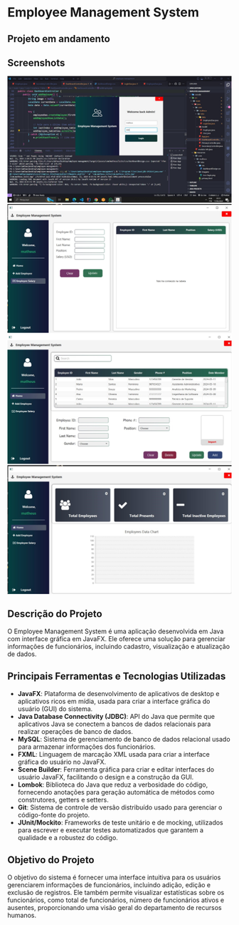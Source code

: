 # Employee Management System

## Projeto em andamento 

## Screenshots
![Screenshot 1](https://github.com/mthaugusto/employee-management-javafx/blob/main/screenshot1.jpeg)
![Screenshot 2](https://github.com/mthaugusto/employee-management-javafx/blob/main/screenshot2.jpeg)
![Screenshot 1](https://github.com/mthaugusto/employee-management-javafx/blob/main/screenshot3.jpeg)
![Screenshot 2](https://github.com/mthaugusto/employee-management-javafx/blob/main/screenshot4.jpeg)

## Descrição do Projeto
O Employee Management System é uma aplicação desenvolvida em Java com interface gráfica em JavaFX. Ele oferece uma solução para gerenciar informações de funcionários, incluindo cadastro, visualização e atualização de dados.

## Principais Ferramentas e Tecnologias Utilizadas
- **JavaFX**: Plataforma de desenvolvimento de aplicativos de desktop e aplicativos ricos em mídia, usada para criar a interface gráfica do usuário (GUI) do sistema.
- **Java Database Connectivity (JDBC)**: API do Java que permite que aplicativos Java se conectem a bancos de dados relacionais para realizar operações de banco de dados.
- **MySQL**: Sistema de gerenciamento de banco de dados relacional usado para armazenar informações dos funcionários.
- **FXML**: Linguagem de marcação XML usada para criar a interface gráfica do usuário no JavaFX.
- **Scene Builder**: Ferramenta gráfica para criar e editar interfaces do usuário JavaFX, facilitando o design e a construção da GUI.
- **Lombok**: Biblioteca do Java que reduz a verbosidade do código, fornecendo anotações para geração automática de métodos como construtores, getters e setters.
- **Git**: Sistema de controle de versão distribuído usado para gerenciar o código-fonte do projeto.
- **JUnit/Mockito**: Frameworks de teste unitário e de mocking, utilizados para escrever e executar testes automatizados que garantem a qualidade e a robustez do código.

## Objetivo do Projeto
O objetivo do sistema é fornecer uma interface intuitiva para os usuários gerenciarem informações de funcionários, incluindo adição, edição e exclusão de registros. Ele também permite visualizar estatísticas sobre os funcionários, como total de funcionários, número de funcionários ativos e ausentes, proporcionando uma visão geral do departamento de recursos humanos.

